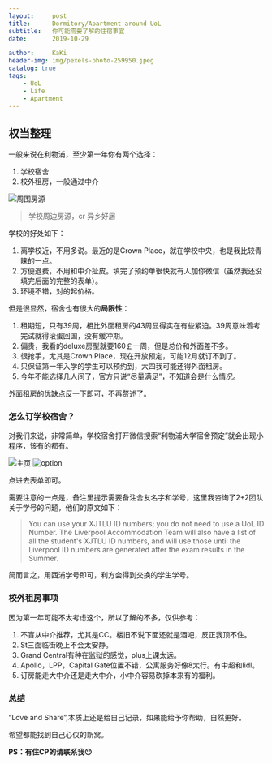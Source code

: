 ```yaml
---
layout:     post
title:      Dormitory/Apartment around UoL
subtitle:   你可能需要了解的住宿事宜
date:       2019-10-29

author:     KaKi
header-img: img/pexels-photo-259950.jpeg
catalog: true
tags:
    - UoL
    - Life
    - Apartment
---
```


## 权当整理

一般来说在利物浦，至少第一年你有两个选择：

1. 学校宿舍
2. 校外租房，一般通过中介

![周围房源](/img/dorm.png)

> 学校周边房源，cr 异乡好居

学校的好处如下：

1. 离学校近，不用多说。最近的是Crown Place，就在学校中央，也是我比较青睐的一点。
2. 方便退费，不用和中介扯皮。填完了预约单很快就有人加你微信（虽然我还没填完后面的完整的表单）。
3. 环境不错，对的起价格。

但是很显然，宿舍也有很大的**局限性**：

1. 租期短，只有39周，相比外面租房的43周显得实在有些紧迫。39周意味着考完试就得滚蛋回国，没有缓冲期。
2. 偏贵，我看的deluxe房型就要160￡一周，但是总价和外面差不多。
3. 很抢手，尤其是Crown Place，现在开放预定，可能12月就订不到了。
4. 只保证第一年入学的学生可以预约到，大四我可能还得外面租房。
5. 今年不能选择几人间了，官方只说“尽量满足”，不知道会是什么情况。

外面租房的优缺点反一下即可，不再赘述了。

### 怎么订学校宿舍？ 

对我们来说，非常简单，学校宿舍打开微信搜索“利物浦大学宿舍预定”就会出现小程序，该有的都有。

![主页](/img/dormhomepage.jpg)
![option](/img/dormoption.jpg)

点进去表单即可。

需要注意的一点是，备注里提示需要备注舍友名字和学号，这里我咨询了2+2团队关于学号的问题，他们的原文如下：

> You can use your XJTLU ID numbers; you do not need to use a UoL ID Number. The Liverpool Accommodation Team will also have a list of all the student's XJTLU ID numbers, and will use those until the Liverpool ID numbers are generated after the exam results in the Summer.

简而言之，用西浦学号即可，利方会得到交换的学生学号。

### 校外租房事项

因为第一年可能不太考虑这个，所以了解的不多，仅供参考：

1. 不盲从中介推荐，尤其是CC。楼旧不说下面还就是酒吧，反正我顶不住。
2. St三面临街晚上不会太安静。
3. Grand Central有种在监狱的感觉，plus上课太远。
4. Apollo，LPP，Capital Gate位置不错，公寓服务好像8太行。有中超和lidl。
5. 订房能走大中介还是走大中介，小中介容易砍掉本来有的福利。

### 总结

“Love and Share”,本质上还是给自己记录，如果能给予你帮助，自然更好。

希望都能找到自己心仪的新窝。

**PS：有住CP的请联系我😶**
